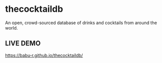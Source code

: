 # thecocktaildb
An open, crowd-sourced database of drinks and cocktails from around the world.


## LIVE DEMO
https://babu-r.github.io/thecocktaildb/
